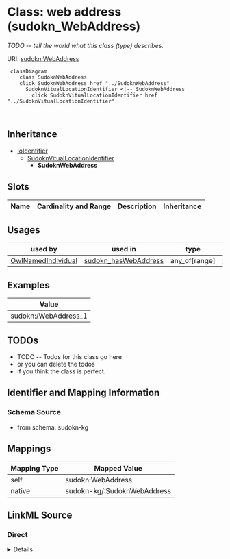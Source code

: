 

# Class: web address (sudokn_WebAddress)


_TODO -- tell the world what this class (type) describes._





URI: [sudokn:WebAddress](http://asu.edu/semantics/SUDOKN/WebAddress)






```mermaid
 classDiagram
    class SudoknWebAddress
    click SudoknWebAddress href "../SudoknWebAddress"
      SudoknVitualLocationIdentifier <|-- SudoknWebAddress
        click SudoknVitualLocationIdentifier href "../SudoknVitualLocationIdentifier"
      
      
```





## Inheritance
* [IoIdentifier](../classes/IoIdentifier.md)
    * [SudoknVitualLocationIdentifier](../classes/SudoknVitualLocationIdentifier.md)
        * **SudoknWebAddress**



## Slots

| Name | Cardinality and Range | Description | Inheritance |
| ---  | --- | --- | --- |





## Usages

| used by | used in | type | used |
| ---  | --- | --- | --- |
| [OwlNamedIndividual](../classes/OwlNamedIndividual.md) | [sudokn_hasWebAddress](../slots/sudokn_hasWebAddress.md) | any_of[range] | [SudoknWebAddress](../classes/SudoknWebAddress.md) |







## Examples

| Value |
| --- |
| sudokn:/WebAddress_1 |

## TODOs

* TODO -- Todos for this class go here
* or you can delete the todos
* if you think the class is perfect.

## Identifier and Mapping Information







### Schema Source


* from schema: sudokn-kg




## Mappings

| Mapping Type | Mapped Value |
| ---  | ---  |
| self | sudokn:WebAddress |
| native | sudokn-kg/:SudoknWebAddress |







## LinkML Source

<!-- TODO: investigate https://stackoverflow.com/questions/37606292/how-to-create-tabbed-code-blocks-in-mkdocs-or-sphinx -->

### Direct

<details>
```yaml
name: sudokn_WebAddress
description: TODO -- tell the world what this class (type) describes.
title: web address
todos:
- TODO -- Todos for this class go here
- or you can delete the todos
- if you think the class is perfect.
notes:
- Class with 1 occurences.
examples:
- value: sudokn:/WebAddress_1
from_schema: sudokn-kg
is_a: sudokn_VitualLocationIdentifier
class_uri: sudokn:WebAddress

```
</details>

### Induced

<details>
```yaml
name: sudokn_WebAddress
description: TODO -- tell the world what this class (type) describes.
title: web address
todos:
- TODO -- Todos for this class go here
- or you can delete the todos
- if you think the class is perfect.
notes:
- Class with 1 occurences.
examples:
- value: sudokn:/WebAddress_1
from_schema: sudokn-kg
is_a: sudokn_VitualLocationIdentifier
class_uri: sudokn:WebAddress

```
</details>